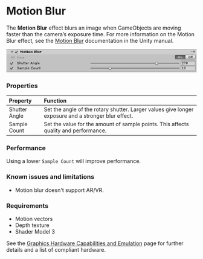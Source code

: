 # Motion Blur

The **Motion Blur** effect blurs an image when GameObjects are moving faster than the camera’s exposure time. For more information on the Motion Blur effect, see the [Motion Blur](https://docs.unity3d.com/Manual/PostProcessing-MotionBlur.html) documentation in the Unity manual.


![](images/motionblur.png)


### Properties

| Property      | Function                                                     |
| :------------- | :------------------------------------------------------------ |
| Shutter Angle | Set the angle of the rotary shutter. Larger values give longer exposure and a stronger blur effect. |
| Sample Count  | Set the value for the amount of sample points. This affects quality and performance. |

### Performance

Using a lower `Sample Count` will improve performance.

### Known issues and limitations

- Motion blur doesn't support AR/VR.

### Requirements

- Motion vectors
- Depth texture
- Shader Model 3

See the [Graphics Hardware Capabilities and Emulation](https://docs.unity3d.com/Manual/GraphicsEmulation.html) page for further details and a list of compliant hardware.
